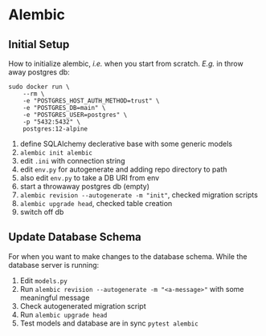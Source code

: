 # Alembic

## Initial Setup

How to initialize alembic, _i.e._ when you start from scratch.
_E.g._ in throw away postgres db:

```
sudo docker run \
    --rm \
    -e "POSTGRES_HOST_AUTH_METHOD=trust" \
    -e "POSTGRES_DB=main" \
    -e "POSTGRES_USER=postgres" \
    -p "5432:5432" \
    postgres:12-alpine
```

1. define SQLAlchemy declerative base with some generic models
1. `alembic init alembic`
1. edit `.ini` with connection string
1. edit `env.py` for autogenerate and adding repo directory to path
1. also edit `env.py` to take a DB URI from env
1. start a throwaway postgres db (empty)
1. `alembic revision --autogenerate -m "init"`, checked migration scripts
1. `alembic upgrade head`, checked table creation
1. switch off db

## Update Database Schema

For when you want to make changes to the database schema.
While the database server is running:

1. Edit `models.py`
2. Run `alembic revision --autogenerate -m "<a-message>"` with some meaningful message
3. Check autogenerated migration script
4. Run `alembic upgrade head`
5. Test models and database are in sync `pytest alembic`
